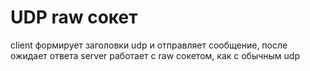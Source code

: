 # UDP raw сокет
client формирует заголовки udp и отправляет сообщение, после ожидает ответа
server работает с raw сокетом, как с обычным udp